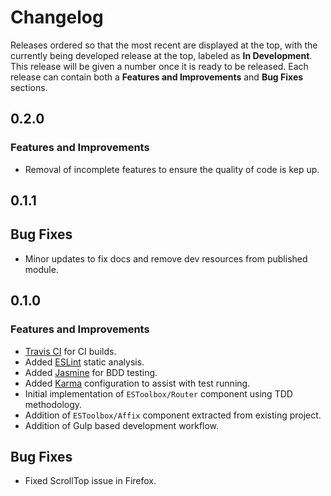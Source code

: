 
# Changelog

Releases ordered so that the most recent are displayed at the top, with the currently being developed release at the top, labeled as **In Development**. This release will be given a number once it is ready to be released. Each release can contain both a **Features and Improvements** and **Bug Fixes** sections.

## 0.2.0

### Features and Improvements

* Removal of incomplete features to ensure the quality of code is kep up.


## 0.1.1

## Bug Fixes

* Minor updates to fix docs and remove dev resources from published module.

## 0.1.0

### Features and Improvements

* [Travis CI](https://travis-ci.org) for CI builds.
* Added [ESLint](http://eslint.org) static analysis.
* Added [Jasmine](http://jasmine.github.io) for BDD testing.
* Added [Karma](http://karma-runner.github.io) configuration to assist with test running.
* Initial implementation of `ESToolbox/Router` component using TDD methodology.
* Addition of `ESToolbox/Affix` component extracted from existing project.
* Addition of Gulp based development workflow.

## Bug Fixes

* Fixed ScrollTop issue in Firefox.
